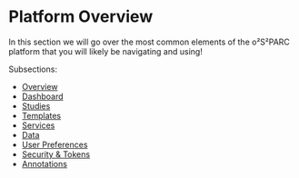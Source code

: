 # Platform Overview

In this section we will go over the most common elements of the o²S²PARC platform that you will likely be navigating and using!

Subsections:
  * [Overview](/docs/platform_introduction/overview.md)
  * [Dashboard](/docs/platform_introduction/dashboard.md)
  * [Studies](/docs/platform_introduction/studies.md)
  * [Templates](/docs/platform_introduction/Templates.md)
  * [Services](/docs/platform_introduction/services.md)
  * [Data](/docs/platform_introduction/Data.md)
  * [User Preferences](/docs/platform_introduction/profile.md)
  * [Security & Tokens](/docs/platform_introduction/user_setup/security_details.md)
  * [Annotations](/docs/platform_introduction/user_setup/annotations.md)